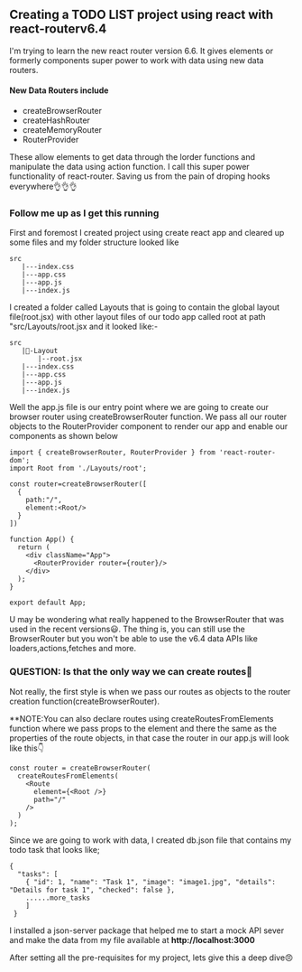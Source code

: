 ## Creating a TODO LIST project using react with react-routerv6.4

I'm trying to learn the new react router version 6.6. It gives elements or formerly components super power to work with data using new data routers.
#### New Data Routers include
- createBrowserRouter 
- createHashRouter 
- createMemoryRouter 
- RouterProvider 

These allow elements to get data through the lorder functions and manipulate the data using action function. I call this super power functionality of react-router. Saving us from the pain of droping hooks everywhere👌👌👌

### Follow me up as I get this running
First and foremost I created project using create react app and cleared up some files and my folder structure looked like
```
src
   |---index.css
   |---app.css
   |---app.js
   |---index.js
```   
I created a folder called Layouts that is going to contain the global layout file(root.jsx) with other layout files of our todo app called root at path "src/Layouts/root.jsx and it looked like:-

```
src
   |📁-Layout
       |--root.jsx
   |---index.css
   |---app.css
   |---app.js
   |---index.js
``` 
Well the app.js file is our entry point where we are going to create our browser router using createBrowserRouter function. We pass all our router objects to the RouterProvider component to render our app and enable our components as shown below

```
import { createBrowserRouter, RouterProvider } from 'react-router-dom';
import Root from './Layouts/root';

const router=createBrowserRouter([
  {
    path:"/",
    element:<Root/>
  }
])

function App() {
  return (
    <div className="App">
      <RouterProvider router={router}/>
    </div>
  );
}

export default App;
```
U may be wondering what really happened to the BrowserRouter that was used in the recent versions😃. The thing is, you can still use the BrowserRouter but you won't be able to use the v6.4 data APIs like loaders,actions,fetches and more.

### QUESTION: Is that the only way we can create routes💁

Not really, the first style is when we pass our routes as objects to the router creation function(createBrowserRouter).

**NOTE:You can also declare routes using createRoutesFromElements function where we pass props to the <Route> element and there the same as the properties of the route objects, in that case the router in our app.js will look like this👇
```
const router = createBrowserRouter(
  createRoutesFromElements(
    <Route
      element={<Root />}
      path="/"
    />
  )
);
```
Since we are going to work with data, I created db.json file that contains my todo task that looks like;
```
{
  "tasks": [
    { "id": 1, "name": "Task 1", "image": "image1.jpg", "details": "Details for task 1", "checked": false },
    ......more_tasks
    ]
 }   
```
I installed a json-server package that helped me to start a mock API sever and make the data from my file available at **http://localhost:3000**

After setting all the pre-requisites for my project, lets give this a deep dive😠
